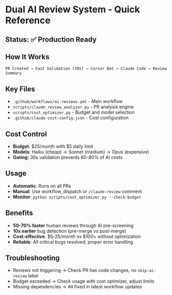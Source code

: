 # Dual AI Review System - Quick Reference

## Status: ✅ Production Ready

## How It Works
```
PR Created → Fast Validation (30s) → Cursor Bot → Claude Code → Review Summary
```

## Key Files
- `.github/workflows/ai-reviews.yml` - Main workflow
- `scripts/claude_review_analyzer.py` - PR analysis engine
- `scripts/cost_optimizer.py` - Budget and model selection
- `.github/claude-cost-config.json` - Cost configuration

## Cost Control
- **Budget**: $25/month with $5 daily limit
- **Models**: Haiku (cheap) → Sonnet (medium) → Opus (expensive)
- **Gating**: 30s validation prevents 60-80% of AI costs

## Usage
- **Automatic**: Runs on all PRs
- **Manual**: Use workflow_dispatch or `/claude-review` comment
- **Monitor**: `python scripts/cost_optimizer.py --check-budget`

## Benefits
- **50-70% faster** human reviews through AI pre-screening
- **10x earlier** bug detection (pre-merge vs post-merge)
- **Cost-effective**: $5-25/month vs $100+ without optimization
- **Reliable**: All critical bugs resolved, proper error handling

## Troubleshooting
- Reviews not triggering → Check PR has code changes, no `skip-ai-review` label
- Budget exceeded → Check usage with cost optimizer, adjust limits
- Missing dependencies → All fixed in latest workflow updates
